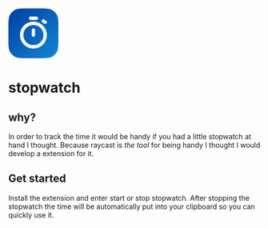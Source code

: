 <img src="./assets/command-icon.png" width="100px"/>

# stopwatch
## why?
In order to track the time it would be handy if you had a little stopwatch at hand I thought. Because raycast is _the tool_ for being handy I thought I would develop a extension for it.
## Get started
Install the extension and enter start or stop stopwatch. After stopping the stopwatch the time will be automatically put into your clipboard so you can quickly use it.

